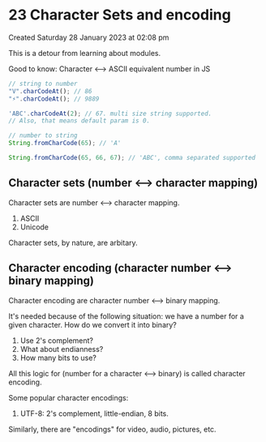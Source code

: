 # 23 Character Sets and encoding
Created Saturday 28 January 2023 at 02:08 pm

This is a detour from learning about modules.

Good to know: Character <--> ASCII equivalent number in JS
```js
// string to number
"V".charCodeAt(); // 86
"⚡️".charCodeAt(); // 9889

'ABC'.charCodeAt(2); // 67. multi size string supported. 
// Also, that means default param is 0.
```

```js
// number to string
String.fromCharCode(65); // 'A'

String.fromCharCode(65, 66, 67); // 'ABC', comma separated supported
```


## Character sets (number <--> character mapping)
Character sets are number <--> character mapping.
1. ASCII
2. Unicode

Character sets, by nature, are arbitary.


## Character encoding (character number <--> binary mapping)
Character encoding are character number <--> binary mapping.

It's needed because of the following situation: we have a number for a given character. How do we convert it into binary?
1. Use 2's complement?
2. What about endianness?
3. How many bits to use?

All this logic for (number for a character <--> binary) is called character encoding.

Some popular character encodings:
1. UTF-8: 2's complement, little-endian, 8 bits.

Similarly, there are "encodings" for video, audio, pictures, etc.

